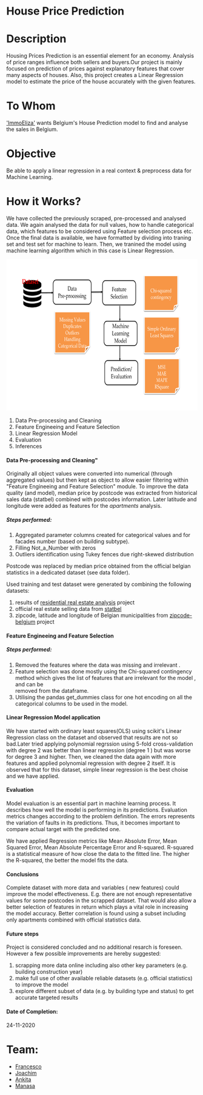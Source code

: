 # House Price Prediction

# Description

Housing Prices Prediction is an essential element for an economy. Analysis of price ranges influence both sellers and buyers.Our project is mainly focused on prediction of prices against explanatory features that cover many aspects of houses. Also, this project creates a Linear Regression model to estimate the price of the house accurately with the given features.

# To Whom

['ImmoEliza'](https://immoelissa.be/) wants Belgium's House Prediction model to find and analyse the sales in Belgium.

# Objective

Be able to apply a linear regression in a real context & preprocess data for Machine Learning.

# How it Works?

We have collected the previously scraped, pre-processed  and analysed data. We again analysed the data for null values, how to handle categorical data, which features to be considered using Feature selection process etc. Once the final data is available, we have formatted by dividing into traning set and test set for machine to learn. Then, we tranined the model using machine learning algorithm which in this case is Linear Regression. 

<img src="https://github.com/FrancescoMariottini/Belgium-prices-prediction/blob/manasa/assets/images/flowchart.png" width="700" height="400">

1. Data Pre-processing and Cleaning
2. Feature Engineeing and Feature Selection
3. Linear Regression Model 
4. Evaluation
5. Inferences

#### Data Pre-processing and Cleaning"
Originally all object values were converted into numerical (through aggregated values) but then kept as object to allow easier filtering within "Feature Engineeing and Feature Selection" module.
To improve the data quality (and model), median price by postcode was extracted from historical sales data (statbel) combined with postcodes information.
Later latitude and longitude were added as features for the *apartments* analysis.

##### Steps performed:
1. Aggregated parameter columns created for categorical values and for facades number (based on building subtype). 
2. Filling Not_a_Number with zeros
3. Outliers identification using Tukey fences due right-skewed distribution

Postcode was replaced by median price obtained from the official belgian statistics in a dedicated dataset (see data folder).

Used training and test dataset were generated by combining the following datasets:
1. results of [residential real estate analysis](https://github.com/FrancescoMariottini/residential-real-estate-analysis) project
2. official real estate selling data from [statbel](https://bestat.statbel.fgov.be/bestat/crosstable.xhtml?view=8b645a91-0bd8-468b-88f4-4430e923a579)
3. zipcode, latitude and longitude of Belgian municipalities from [zipcode-belgium](https://github.com/jief/zipcode-belgium) project


#### Feature Engineeing and Feature Selection

##### Steps performed:

1. Removed the features where the data was missing and irrelevant . 
2. Feature selection was done mostly using the Chi-squared contingency method which gives the list of features that are irrelevant for the model , and can be     
   removed from the dataframe. 
3. Utilising the pandas get_dummies class for one hot encoding on all the categorical columns to be used in the model.

#### Linear Regression Model application

We have started with ordinary least squares(OLS) using scikit's Linear Regression class on the dataset and observed that results are not so bad.Later tried applying polynomial regrssion using 5-fold cross-validation with degree 2 was better than linear regression (degree 1
) but was worse for degree 3 and higher. Then, we cleaned the data again with more features and applied polynomial regression with degree 2 itself. It is observed that for this dataset, simple linear regression is the best choise and we have applied.

#### Evaluation

Model evaluation is an essential part in machine learning process. It describes how well the model is performing in its predictions. Evaluation metrics changes according to the problem definition. The errors represents the variation of faults in its predictions. Thus, it becomes important to compare actual target with the predicted one. 

We have applied Regression metrics like Mean Absolute Error, Mean Squared Error, Mean Absolute Percentage Error and R-squared. R-squared is a statistical measure of how close the data to the fitted line. The higher the R-squared, the better the model fits the data. 


#### Conclusions
Complete dataset with more data and variables ( new features) could improve the model effectiveness. 
E.g. there are not enough representative values for some postcodes in the scrapped dataset.
That would also allow a better selection of features in return which plays a vital role in increasing the model accuracy.
Better correlation is found using a subset including only apartments combined with official statistics data.

#### Future steps
Project is considered concluded and no additional resarch is foreseen.
However a few possible improvements are hereby suggested:
1. scrapping more data online including also other key parameters (e.g. building construction year)
2. make full use of other available reliable datasets (e.g. official statistics) to improve the model
3. explore different subset of data (e.g. by building type and status) to get accurate targeted results

#### Date of Completion:
24-11-2020


# Team:
* [Francesco](https://be.linkedin.com/in/francescomariottini)<br>
* [Joachim](https://www.linkedin.com/in/jokotek/)<br>
* [Ankita](linkedin.com/in/ankitahaldia)<br>
* [Manasa](linkedin.com/in/manasanoolu)

